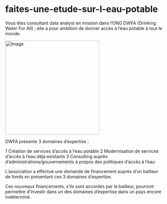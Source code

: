 # faites-une-etude-sur-l-eau-potable
Vous êtes consultant data analyst en mission dans l’ONG DWFA (Drinking Water For All) ; elle a pour ambition de donner accès à l’eau potable à tout le monde.

<img width="301" alt="Image" src="https://github.com/user-attachments/assets/04fd799f-233f-4501-981a-51ea9628eebb" />

DWFA présente 3 domaines d’expertise :

1 Création de services d’accès à l’eau potable
2 Modernisation de services d’accès à l’eau déjà existants
3 Consulting auprès d’administrations/gouvernements à propos des politiques d’accès à l’eau

L’association a effectué une demande de financement auprès d’un bailleur de fonds en présentant ces 3 domaines d’expertise. 

 

Ces nouveaux financements, s’ils sont accordés par le bailleur, pourront permettre d’investir dans un des domaines d’expertise dans un pays encore indéterminé.
